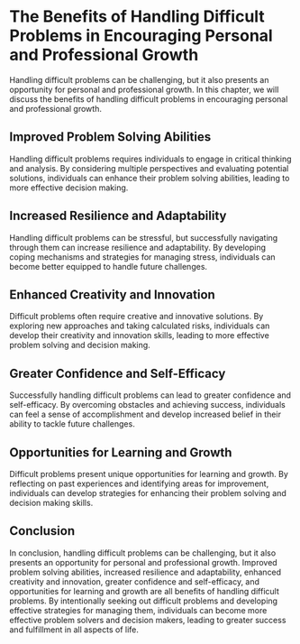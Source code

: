 The Benefits of Handling Difficult Problems in Encouraging Personal and Professional Growth
===================================================================================================================================

Handling difficult problems can be challenging, but it also presents an opportunity for personal and professional growth. In this chapter, we will discuss the benefits of handling difficult problems in encouraging personal and professional growth.

Improved Problem Solving Abilities
----------------------------------

Handling difficult problems requires individuals to engage in critical thinking and analysis. By considering multiple perspectives and evaluating potential solutions, individuals can enhance their problem solving abilities, leading to more effective decision making.

Increased Resilience and Adaptability
-------------------------------------

Handling difficult problems can be stressful, but successfully navigating through them can increase resilience and adaptability. By developing coping mechanisms and strategies for managing stress, individuals can become better equipped to handle future challenges.

Enhanced Creativity and Innovation
----------------------------------

Difficult problems often require creative and innovative solutions. By exploring new approaches and taking calculated risks, individuals can develop their creativity and innovation skills, leading to more effective problem solving and decision making.

Greater Confidence and Self-Efficacy
------------------------------------

Successfully handling difficult problems can lead to greater confidence and self-efficacy. By overcoming obstacles and achieving success, individuals can feel a sense of accomplishment and develop increased belief in their ability to tackle future challenges.

Opportunities for Learning and Growth
-------------------------------------

Difficult problems present unique opportunities for learning and growth. By reflecting on past experiences and identifying areas for improvement, individuals can develop strategies for enhancing their problem solving and decision making skills.

Conclusion
----------

In conclusion, handling difficult problems can be challenging, but it also presents an opportunity for personal and professional growth. Improved problem solving abilities, increased resilience and adaptability, enhanced creativity and innovation, greater confidence and self-efficacy, and opportunities for learning and growth are all benefits of handling difficult problems. By intentionally seeking out difficult problems and developing effective strategies for managing them, individuals can become more effective problem solvers and decision makers, leading to greater success and fulfillment in all aspects of life.
